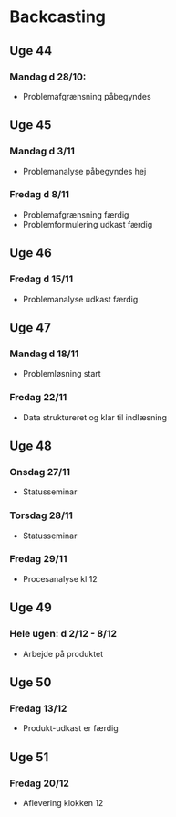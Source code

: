 # Backcasting

## Uge 44
### Mandag d 28/10:
- Problemafgrænsning påbegyndes

## Uge 45
### Mandag d 3/11
- Problemanalyse påbegyndes hej
### Fredag d 8/11
- Problemafgrænsning færdig
- Problemformulering udkast færdig

## Uge 46
### Fredag d 15/11
- Problemanalyse udkast færdig

## Uge 47
### Mandag d 18/11
- Problemløsning start
### Fredag 22/11
- Data struktureret og klar til indlæsning

## Uge 48
### Onsdag 27/11
- Statusseminar
### Torsdag 28/11
- Statusseminar
### Fredag 29/11
- Procesanalyse kl 12

## Uge 49
### Hele ugen: d 2/12 - 8/12
- Arbejde på produktet

## Uge 50
### Fredag 13/12
- Produkt-udkast er færdig

## Uge 51
### Fredag 20/12
- Aflevering klokken 12




